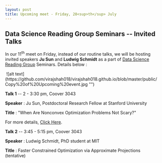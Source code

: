 ```yaml
---
layout: post
title: Upcoming meet - Friday, 28<sup>th</sup> July
---
```

## Data Science Reading Group Seminars -- Invited Talks

In our 11<sup>th</sup> meet on Friday, instead of our routine talks, we will be hosting invited speakers **Ju Sun** and **Ludwig Schmidt** as a part of [Data Science Reading Group](https://isudsrg.wordpress.com/) Seminars. Details below :

<img src="virajshah018.github.io/public/Copy of Upcoming event.jpg" alt="">
![alt text](https://github.com/virajshah018/virajshah018.github.io/blob/master/public/Copy%20of%20Upcoming%20event.jpg "")

**Talk 1** -- 2 - 3:30 pm, Coover 3043

**Speaker** : Ju Sun, Postdoctoral Research Fellow at Stanford University

**Title** : "When Are Nonconvex Optimization Problems Not Scary?"


For more details, [Click Here](https://www.ece.iastate.edu/seminars-and-events/data-science-reading-group-seminar-ju-sun/).

**Talk 2** -- 3:45 - 5:15 pm, Coover 3043

**Speaker** : Ludwig Schmidt, PhD student at MIT

**Title** :  Faster Constrained Optimization via Approximate Projections (tentative)

